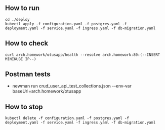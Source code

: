 ## How to run
    
    cd ./deploy
    kubectl apply -f configuration.yaml -f postgres.yaml -f deployment.yaml -f service.yaml -f ingress.yaml -f db-migration.yaml

## How to check

    curl arch.homework/otusapp/health --resolve arch.homework:80:(--INSERT MINIKUBE IP--)

## Postman tests

- newman run crud_user_api_test_collections.json --env-var baseUrl=arch.homework/otusapp

## How to stop

    kubectl delete -f configuration.yaml -f postgres.yaml -f deployment.yaml -f service.yaml -f ingress.yaml -f db-migration.yaml

